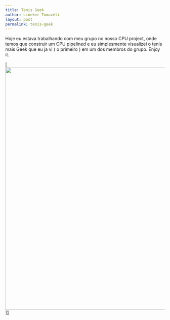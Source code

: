 ```yaml
---
title: Tenis Geek
author: Lineker Tomazeli
layout: post
permalink: tenis-geek
---
```

Hoje eu estava trabalhando com meu grupo no nosso CPU project, onde temos que construir um CPU pipelined e eu simplesmente visualizei o tenis mais Geek que eu ja vi ( o primeiro ) em um dos membros do grupo. Enjoy it.

[[<img class="alignnone size-large wp-image-164" title="tenis geek" src="http://tomazeli.files.wordpress.com/2010/11/img_0034.jpg?w=1024" alt="" width="1024" height="764" />][1]  
][1]

 [1]: http://tomazeli.files.wordpress.com/2010/11/img_0034.jpg
